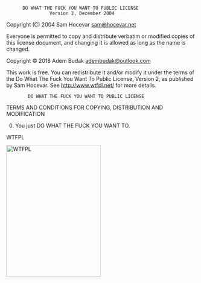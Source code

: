           DO WHAT THE FUCK YOU WANT TO PUBLIC LICENSE
                    Version 2, December 2004

 Copyright (C) 2004 Sam Hocevar <sam@hocevar.net>

 Everyone is permitted to copy and distribute verbatim or modified
 copies of this license document, and changing it is allowed as long
 as the name is changed.
 
 Copyright © 2018 Adem Budak <adembudak@outlook.com>
 
This work is free. You can redistribute it and/or modify it under the
terms of the Do What The Fuck You Want To Public License, Version 2,
as published by Sam Hocevar. See http://www.wtfpl.net/ for more details.

            DO WHAT THE FUCK YOU WANT TO PUBLIC LICENSE
   TERMS AND CONDITIONS FOR COPYING, DISTRIBUTION AND MODIFICATION

  0. You just DO WHAT THE FUCK YOU WANT TO.


  <a href="http://www.wtfpl.net/"><img
       src="http://www.wtfpl.net/wp-content/uploads/2012/12/wtfpl-badge-4.png"
       width="80" height="15" alt="WTFPL" /></a>

  <a href="http://www.wtfpl.net/wp-content/uploads/2012/12/wtfpl-strip.jpg"><img
       src="http://www.wtfpl.net/wp-content/uploads/2012/12/wtfpl-strip.jpg"
       width="250" height="350" alt="WTFPL" /></a>